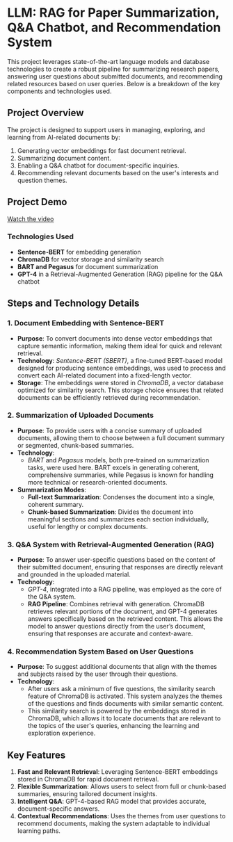 # LLM: RAG for Paper Summarization, Q&A Chatbot, and Recommendation System

This project leverages state-of-the-art language models and database technologies to create a robust pipeline for summarizing research papers, answering user questions about submitted documents, and recommending related resources based on user queries. Below is a breakdown of the key components and technologies used.

## Project Overview
The project is designed to support users in managing, exploring, and learning from AI-related documents by:
1. Generating vector embeddings for fast document retrieval.
2. Summarizing document content.
3. Enabling a Q&A chatbot for document-specific inquiries.
4. Recommending relevant documents based on the user's interests and question themes.

## Project Demo

[Watch the video](C:/Users/brahe/Downloads/DEMO.mp4)

### Technologies Used
- **Sentence-BERT** for embedding generation
- **ChromaDB** for vector storage and similarity search
- **BART and Pegasus** for document summarization
- **GPT-4** in a Retrieval-Augmented Generation (RAG) pipeline for the Q&A chatbot

## Steps and Technology Details

### 1. Document Embedding with Sentence-BERT
   - **Purpose**: To convert documents into dense vector embeddings that capture semantic information, making them ideal for quick and relevant retrieval.
   - **Technology**: *Sentence-BERT (SBERT)*, a fine-tuned BERT-based model designed for producing sentence embeddings, was used to process and convert each AI-related document into a fixed-length vector.
   - **Storage**: The embeddings were stored in *ChromaDB*, a vector database optimized for similarity search. This storage choice ensures that related documents can be efficiently retrieved during recommendation.

### 2. Summarization of Uploaded Documents
   - **Purpose**: To provide users with a concise summary of uploaded documents, allowing them to choose between a full document summary or segmented, chunk-based summaries.
   - **Technology**:
     - *BART* and *Pegasus* models, both pre-trained on summarization tasks, were used here. BART excels in generating coherent, comprehensive summaries, while Pegasus is known for handling more technical or research-oriented documents.
   - **Summarization Modes**:
     - **Full-text Summarization**: Condenses the document into a single, coherent summary.
     - **Chunk-based Summarization**: Divides the document into meaningful sections and summarizes each section individually, useful for lengthy or complex documents.

### 3. Q&A System with Retrieval-Augmented Generation (RAG)
   - **Purpose**: To answer user-specific questions based on the content of their submitted document, ensuring that responses are directly relevant and grounded in the uploaded material.
   - **Technology**:
     - *GPT-4*, integrated into a RAG pipeline, was employed as the core of the Q&A system.
     - **RAG Pipeline**: Combines retrieval with generation. ChromaDB retrieves relevant portions of the document, and GPT-4 generates answers specifically based on the retrieved content. This allows the model to answer questions directly from the user’s document, ensuring that responses are accurate and context-aware.

### 4. Recommendation System Based on User Questions
   - **Purpose**: To suggest additional documents that align with the themes and subjects raised by the user through their questions.
   - **Technology**:
     - After users ask a minimum of five questions, the similarity search feature of ChromaDB is activated. This system analyzes the themes of the questions and finds documents with similar semantic content.
     - This similarity search is powered by the embeddings stored in ChromaDB, which allows it to locate documents that are relevant to the topics of the user's queries, enhancing the learning and exploration experience.

## Key Features
1. **Fast and Relevant Retrieval**: Leveraging Sentence-BERT embeddings stored in ChromaDB for rapid document retrieval.
2. **Flexible Summarization**: Allows users to select from full or chunk-based summaries, ensuring tailored document insights.
3. **Intelligent Q&A**: GPT-4-based RAG model that provides accurate, document-specific answers.
4. **Contextual Recommendations**: Uses the themes from user questions to recommend documents, making the system adaptable to individual learning paths.

